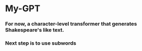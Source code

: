 # My-GPT

### For now, a character-level transformer that generates Shakespeare's like text. 
### Next step is to use subwords 

